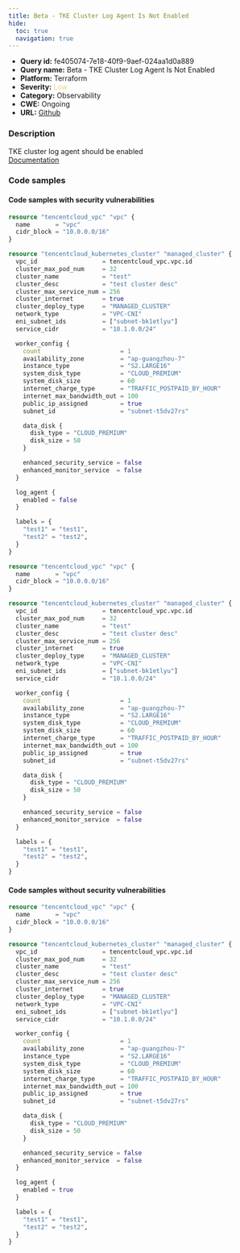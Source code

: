 ```yaml
---
title: Beta - TKE Cluster Log Agent Is Not Enabled
hide:
  toc: true
  navigation: true
---
```


-   **Query id:** fe405074-7e18-40f9-9aef-024aa1d0a889
-   **Query name:** Beta - TKE Cluster Log Agent Is Not Enabled
-   **Platform:** Terraform
-   **Severity:** <span style="color:#edd57e">Low</span>
-   **Category:** Observability
-   **CWE:** Ongoing
-   **URL:** [Github](https://github.com/DataDog/kics/tree/master/assets/queries/terraform/tencentcloud/tke_cluster_log_disabled)

### Description
TKE cluster log agent should be enabled<br>
[Documentation](https://registry.terraform.io/providers/tencentcloudstack/tencentcloud/latest/docs/resources/kubernetes_cluster#log_agent)

### Code samples
#### Code samples with security vulnerabilities
```tf title="Positive test num. 1 - tf file" hl_lines="39"
resource "tencentcloud_vpc" "vpc" {
  name       = "vpc"
  cidr_block = "10.0.0.0/16"
}

resource "tencentcloud_kubernetes_cluster" "managed_cluster" {
  vpc_id                  = tencentcloud_vpc.vpc.id
  cluster_max_pod_num     = 32
  cluster_name            = "test"
  cluster_desc            = "test cluster desc"
  cluster_max_service_num = 256
  cluster_internet        = true
  cluster_deploy_type     = "MANAGED_CLUSTER"
  network_type            = "VPC-CNI"
  eni_subnet_ids          = ["subnet-bk1etlyu"]
  service_cidr            = "10.1.0.0/24"

  worker_config {
    count                      = 1
    availability_zone          = "ap-guangzhou-7"
    instance_type              = "S2.LARGE16"
    system_disk_type           = "CLOUD_PREMIUM"
    system_disk_size           = 60
    internet_charge_type       = "TRAFFIC_POSTPAID_BY_HOUR"
    internet_max_bandwidth_out = 100
    public_ip_assigned         = true
    subnet_id                  = "subnet-t5dv27rs"

    data_disk {
      disk_type = "CLOUD_PREMIUM"
      disk_size = 50
    }

    enhanced_security_service = false
    enhanced_monitor_service  = false
  }

  log_agent {
    enabled = false
  }

  labels = {
    "test1" = "test1",
    "test2" = "test2",
  }
}

```
```tf title="Positive test num. 2 - tf file" hl_lines="6"
resource "tencentcloud_vpc" "vpc" {
  name       = "vpc"
  cidr_block = "10.0.0.0/16"
}

resource "tencentcloud_kubernetes_cluster" "managed_cluster" {
  vpc_id                  = tencentcloud_vpc.vpc.id
  cluster_max_pod_num     = 32
  cluster_name            = "test"
  cluster_desc            = "test cluster desc"
  cluster_max_service_num = 256
  cluster_internet        = true
  cluster_deploy_type     = "MANAGED_CLUSTER"
  network_type            = "VPC-CNI"
  eni_subnet_ids          = ["subnet-bk1etlyu"]
  service_cidr            = "10.1.0.0/24"

  worker_config {
    count                      = 1
    availability_zone          = "ap-guangzhou-7"
    instance_type              = "S2.LARGE16"
    system_disk_type           = "CLOUD_PREMIUM"
    system_disk_size           = 60
    internet_charge_type       = "TRAFFIC_POSTPAID_BY_HOUR"
    internet_max_bandwidth_out = 100
    public_ip_assigned         = true
    subnet_id                  = "subnet-t5dv27rs"

    data_disk {
      disk_type = "CLOUD_PREMIUM"
      disk_size = 50
    }

    enhanced_security_service = false
    enhanced_monitor_service  = false
  }

  labels = {
    "test1" = "test1",
    "test2" = "test2",
  }
}

```


#### Code samples without security vulnerabilities
```tf title="Negative test num. 1 - tf file"
resource "tencentcloud_vpc" "vpc" {
  name       = "vpc"
  cidr_block = "10.0.0.0/16"
}

resource "tencentcloud_kubernetes_cluster" "managed_cluster" {
  vpc_id                  = tencentcloud_vpc.vpc.id
  cluster_max_pod_num     = 32
  cluster_name            = "test"
  cluster_desc            = "test cluster desc"
  cluster_max_service_num = 256
  cluster_internet        = true
  cluster_deploy_type     = "MANAGED_CLUSTER"
  network_type            = "VPC-CNI"
  eni_subnet_ids          = ["subnet-bk1etlyu"]
  service_cidr            = "10.1.0.0/24"

  worker_config {
    count                      = 1
    availability_zone          = "ap-guangzhou-7"
    instance_type              = "S2.LARGE16"
    system_disk_type           = "CLOUD_PREMIUM"
    system_disk_size           = 60
    internet_charge_type       = "TRAFFIC_POSTPAID_BY_HOUR"
    internet_max_bandwidth_out = 100
    public_ip_assigned         = true
    subnet_id                  = "subnet-t5dv27rs"

    data_disk {
      disk_type = "CLOUD_PREMIUM"
      disk_size = 50
    }

    enhanced_security_service = false
    enhanced_monitor_service  = false
  }

  log_agent {
    enabled = true
  }

  labels = {
    "test1" = "test1",
    "test2" = "test2",
  }
}

```
